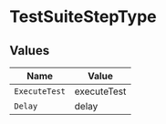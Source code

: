# TestSuiteStepType


## Values

| Name          | Value         |
| ------------- | ------------- |
| `ExecuteTest` | executeTest   |
| `Delay`       | delay         |